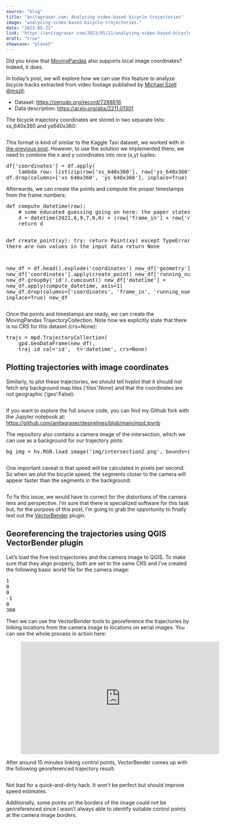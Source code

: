 ```yaml
---
source: "blog"
title: "anitagraser.com: Analyzing video-based bicycle trajectories"
image: "analyzing-video-based-bicycle-trajectories."
date: "2023-05-21"
link: "https://anitagraser.com/2023/05/21/analyzing-video-based-bicycle-trajectories/"
draft: "true"
showcase: "planet"
---
```


<p>Did you know that <a href="https://movingpandas.org">MovingPandas</a> also supports local image coordinates? Indeed, it does.</p>



<p>In today&#8217;s post, we will explore how we can use this feature to analyze bicycle tracks extracted from video footage published by <a href="https://fosstodon.org/@mszll@datasci.social">Michael Szell @mszll</a>: </p>



<ul>
<li>Dataset: <a href="https://zenodo.org/record/7288616" rel="nofollow">https://zenodo.org/record/7288616</a>  </li>



<li>Data description: <a href="https://arxiv.org/abs/2211.01301" rel="nofollow">https://arxiv.org/abs/2211.01301</a></li>
</ul>



<p>The bicycle trajectory coordinates are stored in two separate lists: xs_640x360 and ys640x360:</p>



<figure class="wp-block-image size-large"><img data-attachment-id="8453" data-permalink="https://anitagraser.com/2023/05/21/analyzing-video-based-bicycle-trajectories/image-4-7/" data-orig-file="https://underdark.files.wordpress.com/2023/05/image-4.png" data-orig-size="1043,463" data-comments-opened="1" data-image-meta="{&quot;aperture&quot;:&quot;0&quot;,&quot;credit&quot;:&quot;&quot;,&quot;camera&quot;:&quot;&quot;,&quot;caption&quot;:&quot;&quot;,&quot;created_timestamp&quot;:&quot;0&quot;,&quot;copyright&quot;:&quot;&quot;,&quot;focal_length&quot;:&quot;0&quot;,&quot;iso&quot;:&quot;0&quot;,&quot;shutter_speed&quot;:&quot;0&quot;,&quot;title&quot;:&quot;&quot;,&quot;orientation&quot;:&quot;0&quot;}" data-image-title="image-4" data-image-description="" data-image-caption="" data-medium-file="https://underdark.files.wordpress.com/2023/05/image-4.png?w=300" data-large-file="https://underdark.files.wordpress.com/2023/05/image-4.png?w=545" src="https://underdark.files.wordpress.com/2023/05/image-4.png?w=1024" alt="" class="wp-image-8453" srcset="https://underdark.files.wordpress.com/2023/05/image-4.png?w=1024 1024w, https://underdark.files.wordpress.com/2023/05/image-4.png?w=150 150w, https://underdark.files.wordpress.com/2023/05/image-4.png?w=300 300w, https://underdark.files.wordpress.com/2023/05/image-4.png?w=768 768w, https://underdark.files.wordpress.com/2023/05/image-4.png 1043w" sizes="(max-width: 1024px) 100vw, 1024px" /></figure>



<p>This format is kind of similar to the Kaggle Taxi dataset, we worked with in <a href="https://anitagraser.com/2023/05/12/how-to-use-kaggles-taxi-trajectory-data-in-movingpandas/">the previous post</a>. However, to use the solution we implemented there, we need to combine the x and y coordinates into nice (x,y) tuples:</p>


<div class="wp-block-syntaxhighlighter-code "><pre class="brush: python; title: ; notranslate">
df&#91;'coordinates'] = df.apply(
    lambda row: list(zip(row&#91;'xs_640x360'], row&#91;'ys_640x360'])), axis=1)
df.drop(columns=&#91;'xs_640x360', 'ys_640x360'], inplace=True)
</pre></div>


<p>Afterwards, we can create the points and compute the proper timestamps from the frame numbers:</p>


<div class="wp-block-syntaxhighlighter-code "><pre class="brush: python; title: ; notranslate">
def compute_datetime(row):
    # some educated guessing going on here: the paper states that the video covers 2021-06-09 07:00-08:00
    d = datetime(2021,6,9,7,0,0) + (row&#91;'frame_in'] + row&#91;'running_number']) * timedelta(seconds=2)
    return d

def create_point(xy):
    try: 
        return Point(xy)
    except TypeError:  # when there are nan values in the input data
        return None

new_df = df.head().explode('coordinates')
new_df&#91;'geometry'] = new_df&#91;'coordinates'].apply(create_point)
new_df&#91;'running_number'] = new_df.groupby('id').cumcount()
new_df&#91;'datetime'] = new_df.apply(compute_datetime, axis=1)
new_df.drop(columns=&#91;'coordinates', 'frame_in', 'running_number'], inplace=True)
new_df
</pre></div>


<p>Once the points and timestamps are ready, we can create the MovingPandas TrajectoryCollection. Note how we explicitly state that there is no CRS for this dataset (crs=None):</p>


<div class="wp-block-syntaxhighlighter-code "><pre class="brush: python; title: ; notranslate">
trajs = mpd.TrajectoryCollection(
    gpd.GeoDataFrame(new_df), 
    traj_id_col='id',  t='datetime', crs=None)
</pre></div>


<h2 class="wp-block-heading">Plotting trajectories with image coordinates</h2>



<p>Similarly, to plot these trajectories, we should tell hvplot that it should not fetch any background map tiles (&#8217;tiles&#8217;:None) and that the coordinates are not geographic (&#8216;geo&#8217;:False):</p>



<figure class="wp-block-image size-large"><img data-attachment-id="8467" data-permalink="https://anitagraser.com/2023/05/21/analyzing-video-based-bicycle-trajectories/image-11-4/" data-orig-file="https://underdark.files.wordpress.com/2023/05/image-11.png" data-orig-size="746,550" data-comments-opened="1" data-image-meta="{&quot;aperture&quot;:&quot;0&quot;,&quot;credit&quot;:&quot;&quot;,&quot;camera&quot;:&quot;&quot;,&quot;caption&quot;:&quot;&quot;,&quot;created_timestamp&quot;:&quot;0&quot;,&quot;copyright&quot;:&quot;&quot;,&quot;focal_length&quot;:&quot;0&quot;,&quot;iso&quot;:&quot;0&quot;,&quot;shutter_speed&quot;:&quot;0&quot;,&quot;title&quot;:&quot;&quot;,&quot;orientation&quot;:&quot;0&quot;}" data-image-title="image-11" data-image-description="" data-image-caption="" data-medium-file="https://underdark.files.wordpress.com/2023/05/image-11.png?w=300" data-large-file="https://underdark.files.wordpress.com/2023/05/image-11.png?w=545" src="https://underdark.files.wordpress.com/2023/05/image-11.png?w=746" alt="" class="wp-image-8467" srcset="https://underdark.files.wordpress.com/2023/05/image-11.png 746w, https://underdark.files.wordpress.com/2023/05/image-11.png?w=150 150w, https://underdark.files.wordpress.com/2023/05/image-11.png?w=300 300w" sizes="(max-width: 746px) 100vw, 746px" /></figure>



<p>If you want to explore the full source code, you can find my Github fork with the Jupyter notebook at: <a href="https://github.com/anitagraser/desirelines/blob/main/mpd.ipynb" rel="nofollow">https://github.com/anitagraser/desirelines/blob/main/mpd.ipynb</a></p>



<p>The repository also contains a camera image of the intersection, which we can use as a background for our trajectory plots:</p>


<div class="wp-block-syntaxhighlighter-code "><pre class="brush: python; title: ; notranslate">
bg_img = hv.RGB.load_image('img/intersection2.png', bounds=(0,0,640,360)) 
</pre></div>


<figure class="wp-block-image size-large"><img data-attachment-id="8466" data-permalink="https://anitagraser.com/2023/05/21/analyzing-video-based-bicycle-trajectories/image-10-4/" data-orig-file="https://underdark.files.wordpress.com/2023/05/image-10.png" data-orig-size="751,492" data-comments-opened="1" data-image-meta="{&quot;aperture&quot;:&quot;0&quot;,&quot;credit&quot;:&quot;&quot;,&quot;camera&quot;:&quot;&quot;,&quot;caption&quot;:&quot;&quot;,&quot;created_timestamp&quot;:&quot;0&quot;,&quot;copyright&quot;:&quot;&quot;,&quot;focal_length&quot;:&quot;0&quot;,&quot;iso&quot;:&quot;0&quot;,&quot;shutter_speed&quot;:&quot;0&quot;,&quot;title&quot;:&quot;&quot;,&quot;orientation&quot;:&quot;0&quot;}" data-image-title="image-10" data-image-description="" data-image-caption="" data-medium-file="https://underdark.files.wordpress.com/2023/05/image-10.png?w=300" data-large-file="https://underdark.files.wordpress.com/2023/05/image-10.png?w=545" src="https://underdark.files.wordpress.com/2023/05/image-10.png?w=751" alt="" class="wp-image-8466" srcset="https://underdark.files.wordpress.com/2023/05/image-10.png 751w, https://underdark.files.wordpress.com/2023/05/image-10.png?w=150 150w, https://underdark.files.wordpress.com/2023/05/image-10.png?w=300 300w" sizes="(max-width: 751px) 100vw, 751px" /></figure>



<p>One important caveat is that speed will be calculated in pixels per second. So when we plot the bicycle speed, the segments closer to the camera will appear faster than the segments in the background:</p>



<figure class="wp-block-image size-large"><img data-attachment-id="8450" data-permalink="https://anitagraser.com/2023/05/21/analyzing-video-based-bicycle-trajectories/image-3-7/" data-orig-file="https://underdark.files.wordpress.com/2023/05/image-3.png" data-orig-size="812,492" data-comments-opened="1" data-image-meta="{&quot;aperture&quot;:&quot;0&quot;,&quot;credit&quot;:&quot;&quot;,&quot;camera&quot;:&quot;&quot;,&quot;caption&quot;:&quot;&quot;,&quot;created_timestamp&quot;:&quot;0&quot;,&quot;copyright&quot;:&quot;&quot;,&quot;focal_length&quot;:&quot;0&quot;,&quot;iso&quot;:&quot;0&quot;,&quot;shutter_speed&quot;:&quot;0&quot;,&quot;title&quot;:&quot;&quot;,&quot;orientation&quot;:&quot;0&quot;}" data-image-title="image-3" data-image-description="" data-image-caption="" data-medium-file="https://underdark.files.wordpress.com/2023/05/image-3.png?w=300" data-large-file="https://underdark.files.wordpress.com/2023/05/image-3.png?w=545" src="https://underdark.files.wordpress.com/2023/05/image-3.png?w=812" alt="" class="wp-image-8450" srcset="https://underdark.files.wordpress.com/2023/05/image-3.png 812w, https://underdark.files.wordpress.com/2023/05/image-3.png?w=150 150w, https://underdark.files.wordpress.com/2023/05/image-3.png?w=300 300w, https://underdark.files.wordpress.com/2023/05/image-3.png?w=768 768w" sizes="(max-width: 812px) 100vw, 812px" /></figure>



<p>To fix this issue, we would have to correct for the distortions of the camera lens and perspective. I&#8217;m sure that there is specialized software for this task but, for the purpose of this post, I&#8217;m going to grab the opportunity to finally test out the <a href="https://plugins.qgis.org/plugins/VectorBender/">VectorBender</a> plugin.</p>



<h2 class="wp-block-heading">Georeferencing the trajectories using QGIS VectorBender plugin</h2>



<p>Let&#8217;s load the five test trajectories and the camera image to QGIS. To make sure that they align properly, both are set to the same CRS and I&#8217;ve created the following basic world file for the camera image:</p>


<div class="wp-block-syntaxhighlighter-code "><pre class="brush: plain; title: ; notranslate">
1
0
0
-1
0
360
</pre></div>


<p>Then we can use the VectorBender tools to georeference the trajectories by linking locations from the camera image to locations on aerial images. You can see the whole process in action here: </p>



<figure class="wp-block-embed is-type-video is-provider-youtube wp-block-embed-youtube wp-embed-aspect-16-9 wp-has-aspect-ratio"><div class="wp-block-embed__wrapper">
<iframe class="youtube-player" width="545" height="307" src="https://www.youtube.com/embed/LP6oKEUgX30?version=3&#038;rel=1&#038;showsearch=0&#038;showinfo=1&#038;iv_load_policy=1&#038;fs=1&#038;hl=en&#038;autohide=2&#038;wmode=transparent" allowfullscreen="true" style="border:0;" sandbox="allow-scripts allow-same-origin allow-popups allow-presentation"></iframe>
</div></figure>



<p>After around 15 minutes linking control points, VectorBender comes up with the following georeferenced trajectory result: </p>



<figure class="wp-block-image size-large"><img data-attachment-id="8463" data-permalink="https://anitagraser.com/2023/05/21/analyzing-video-based-bicycle-trajectories/image-9-4/" data-orig-file="https://underdark.files.wordpress.com/2023/05/image-9.png" data-orig-size="1532,1087" data-comments-opened="1" data-image-meta="{&quot;aperture&quot;:&quot;0&quot;,&quot;credit&quot;:&quot;&quot;,&quot;camera&quot;:&quot;&quot;,&quot;caption&quot;:&quot;&quot;,&quot;created_timestamp&quot;:&quot;0&quot;,&quot;copyright&quot;:&quot;&quot;,&quot;focal_length&quot;:&quot;0&quot;,&quot;iso&quot;:&quot;0&quot;,&quot;shutter_speed&quot;:&quot;0&quot;,&quot;title&quot;:&quot;&quot;,&quot;orientation&quot;:&quot;0&quot;}" data-image-title="image-9" data-image-description="" data-image-caption="" data-medium-file="https://underdark.files.wordpress.com/2023/05/image-9.png?w=300" data-large-file="https://underdark.files.wordpress.com/2023/05/image-9.png?w=545" src="https://underdark.files.wordpress.com/2023/05/image-9.png?w=1024" alt="" class="wp-image-8463" srcset="https://underdark.files.wordpress.com/2023/05/image-9.png?w=1024 1024w, https://underdark.files.wordpress.com/2023/05/image-9.png?w=150 150w, https://underdark.files.wordpress.com/2023/05/image-9.png?w=300 300w, https://underdark.files.wordpress.com/2023/05/image-9.png?w=768 768w, https://underdark.files.wordpress.com/2023/05/image-9.png 1532w" sizes="(max-width: 1024px) 100vw, 1024px" /></figure>



<p>Not bad for a quick-and-dirty hack. It won&#8217;t be perfect but should improve speed estimates.</p>



<p>Additionally, some points on the borders of the image could not be georeferenced since I wasn&#8217;t always able to identify suitable control points at the camera image borders. </p>



<p></p>

